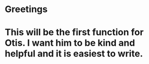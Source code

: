 # Greetings

# This will be the first function for Otis. I want him to be kind and helpful and it is easiest to write.
